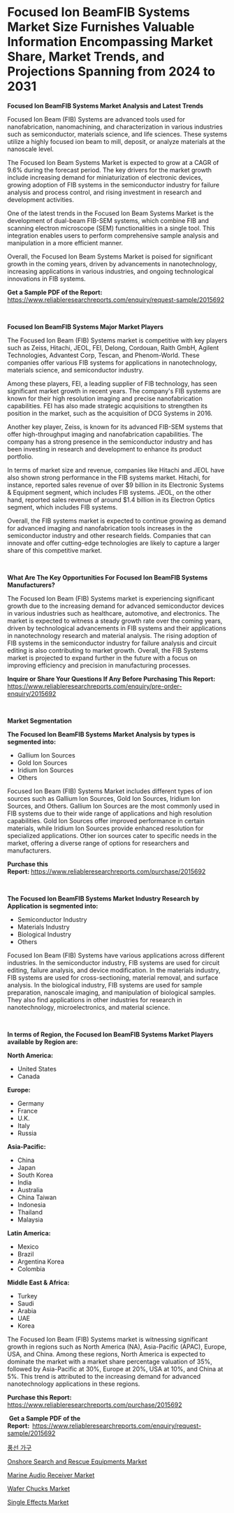 <p><h1>Focused Ion BeamFIB Systems Market Size Furnishes Valuable Information Encompassing Market Share, Market Trends, and Projections Spanning from 2024 to 2031</h1></p><p><strong>Focused Ion BeamFIB Systems Market Analysis and Latest Trends</strong></p>
<p><p>Focused Ion Beam (FIB) Systems are advanced tools used for nanofabrication, nanomachining, and characterization in various industries such as semiconductor, materials science, and life sciences. These systems utilize a highly focused ion beam to mill, deposit, or analyze materials at the nanoscale level.</p><p>The Focused Ion Beam Systems Market is expected to grow at a CAGR of 9.6% during the forecast period. The key drivers for the market growth include increasing demand for miniaturization of electronic devices, growing adoption of FIB systems in the semiconductor industry for failure analysis and process control, and rising investment in research and development activities.</p><p>One of the latest trends in the Focused Ion Beam Systems Market is the development of dual-beam FIB-SEM systems, which combine FIB and scanning electron microscope (SEM) functionalities in a single tool. This integration enables users to perform comprehensive sample analysis and manipulation in a more efficient manner.</p><p>Overall, the Focused Ion Beam Systems Market is poised for significant growth in the coming years, driven by advancements in nanotechnology, increasing applications in various industries, and ongoing technological innovations in FIB systems.</p></p>
<p><strong>Get a Sample PDF of the Report:&nbsp;</strong> <a href="https://www.reliableresearchreports.com/enquiry/request-sample/2015692">https://www.reliableresearchreports.com/enquiry/request-sample/2015692</a></p>
<p>&nbsp;</p>
<p><strong>Focused Ion BeamFIB Systems Major Market Players</strong></p>
<p><p>The Focused Ion Beam (FIB) Systems market is competitive with key players such as Zeiss, Hitachi, JEOL, FEI, Delong, Cordouan, Raith GmbH, Agilent Technologies, Advantest Corp, Tescan, and Phenom-World. These companies offer various FIB systems for applications in nanotechnology, materials science, and semiconductor industry.</p><p>Among these players, FEI, a leading supplier of FIB technology, has seen significant market growth in recent years. The company's FIB systems are known for their high resolution imaging and precise nanofabrication capabilities. FEI has also made strategic acquisitions to strengthen its position in the market, such as the acquisition of DCG Systems in 2016.</p><p>Another key player, Zeiss, is known for its advanced FIB-SEM systems that offer high-throughput imaging and nanofabrication capabilities. The company has a strong presence in the semiconductor industry and has been investing in research and development to enhance its product portfolio.</p><p>In terms of market size and revenue, companies like Hitachi and JEOL have also shown strong performance in the FIB systems market. Hitachi, for instance, reported sales revenue of over $9 billion in its Electronic Systems & Equipment segment, which includes FIB systems. JEOL, on the other hand, reported sales revenue of around $1.4 billion in its Electron Optics segment, which includes FIB systems.</p><p>Overall, the FIB systems market is expected to continue growing as demand for advanced imaging and nanofabrication tools increases in the semiconductor industry and other research fields. Companies that can innovate and offer cutting-edge technologies are likely to capture a larger share of this competitive market.</p></p>
<p>&nbsp;</p>
<p><strong>What Are The Key Opportunities For Focused Ion BeamFIB Systems Manufacturers?</strong></p>
<p><p>The Focused Ion Beam (FIB) Systems market is experiencing significant growth due to the increasing demand for advanced semiconductor devices in various industries such as healthcare, automotive, and electronics. The market is expected to witness a steady growth rate over the coming years, driven by technological advancements in FIB systems and their applications in nanotechnology research and material analysis. The rising adoption of FIB systems in the semiconductor industry for failure analysis and circuit editing is also contributing to market growth. Overall, the FIB Systems market is projected to expand further in the future with a focus on improving efficiency and precision in manufacturing processes.</p></p>
<p><strong>Inquire or Share Your Questions If Any Before Purchasing This Report:</strong> <a href="https://www.reliableresearchreports.com/enquiry/pre-order-enquiry/2015692">https://www.reliableresearchreports.com/enquiry/pre-order-enquiry/2015692</a></p>
<p>&nbsp;</p>
<p><strong>Market Segmentation</strong></p>
<p><strong>The Focused Ion BeamFIB Systems Market Analysis by types is segmented into:</strong></p>
<p><ul><li>Gallium Ion Sources</li><li>Gold Ion Sources</li><li>Iridium Ion Sources</li><li>Others</li></ul></p>
<p><p>Focused Ion Beam (FIB) Systems Market includes different types of ion sources such as Gallium Ion Sources, Gold Ion Sources, Iridium Ion Sources, and Others. Gallium Ion Sources are the most commonly used in FIB systems due to their wide range of applications and high resolution capabilities. Gold Ion Sources offer improved performance in certain materials, while Iridium Ion Sources provide enhanced resolution for specialized applications. Other ion sources cater to specific needs in the market, offering a diverse range of options for researchers and manufacturers.</p></p>
<p><strong>Purchase this Report:&nbsp;</strong><a href="https://www.reliableresearchreports.com/purchase/2015692">https://www.reliableresearchreports.com/purchase/2015692</a></p>
<p>&nbsp;</p>
<p><strong>The Focused Ion BeamFIB Systems Market Industry Research by Application is segmented into:</strong></p>
<p><ul><li>Semiconductor Industry</li><li>Materials Industry</li><li>Biological Industry</li><li>Others</li></ul></p>
<p><p>Focused Ion Beam (FIB) Systems have various applications across different industries. In the semiconductor industry, FIB systems are used for circuit editing, failure analysis, and device modification. In the materials industry, FIB systems are used for cross-sectioning, material removal, and surface analysis. In the biological industry, FIB systems are used for sample preparation, nanoscale imaging, and manipulation of biological samples. They also find applications in other industries for research in nanotechnology, microelectronics, and material science.</p></p>
<p>&nbsp;</p>
<p><strong>In terms of Region, the Focused Ion BeamFIB Systems Market Players available by Region are:</strong></p>
<p>
    <p> <strong> North America: </strong>
        <ul>
            <li>United States</li>
            <li>Canada</li>
        </ul>
        </p> 
    <p> <strong> Europe: </strong>
        <ul>
            <li>Germany</li>
            <li>France</li>
            <li>U.K.</li>
            <li>Italy</li>
            <li>Russia</li>
        </ul>
        </p> 
    <p> <strong> Asia-Pacific: </strong>
        <ul>
            <li>China</li>
            <li>Japan</li>
            <li>South Korea</li>
            <li>India</li>
            <li>Australia</li>
            <li>China Taiwan</li>
            <li>Indonesia</li>
            <li>Thailand</li>
            <li>Malaysia</li>
        </ul>
        </p> 
    <p> <strong> Latin America: </strong>
        <ul>
            <li>Mexico</li>
            <li>Brazil</li>
            <li>Argentina Korea</li>
            <li>Colombia</li>
        </ul>
        </p> 
    <p> <strong> Middle East & Africa: </strong>
        <ul>
            <li>Turkey</li>
            <li>Saudi</li>
            <li>Arabia</li>
            <li>UAE</li>
            <li>Korea</li>
        </ul>
    </p>
    </p>
<p><p>The Focused Ion Beam (FIB) Systems market is witnessing significant growth in regions such as North America (NA), Asia-Pacific (APAC), Europe, USA, and China. Among these regions, North America is expected to dominate the market with a market share percentage valuation of 35%, followed by Asia-Pacific at 30%, Europe at 20%, USA at 10%, and China at 5%. This trend is attributed to the increasing demand for advanced nanotechnology applications in these regions.</p></p>
<p><strong>Purchase this Report: </strong><a href="https://www.reliableresearchreports.com/purchase/2015692">https://www.reliableresearchreports.com/purchase/2015692</a></p>
<p>&nbsp;<strong>Get a Sample PDF of the Report:&nbsp;&nbsp;</strong><a href="https://www.reliableresearchreports.com/enquiry/request-sample/2015692">https://www.reliableresearchreports.com/enquiry/request-sample/2015692</a></p>
<p><strong></strong></p>
<p><p><a href="https://github.com/bunxhcci35271755/Market-Research-Report-List-1/blob/main/4282925185900.md">풍선 가구</a></p><p><a href="https://issuu.com/reportprime-2/docs/onshore-search-and-rescue-equipments-market-size-2">Onshore Search and Rescue Equipments Market</a></p><p><a href="https://confirmed-shield-e13.notion.site/Marine-Audio-Receiver-Market-Share-Market-New-Trends-Analysis-Report-By-Type-By-Application-By-E-39eaa9d58f38483782c653d6a2f52de2">Marine Audio Receiver Market</a></p><p><a href="https://github.com/Chiragrp22/Market-Research-Report-List-3/blob/main/wafer-chucks-market.md">Wafer Chucks Market</a></p><p><a href="https://sore-arch-6db.notion.site/Single-Effects-Market-Size-Growth-and-Forecast-from-2024-2031-29f9836b99fc42d398586f90b67be838">Single Effects Market</a></p></p>